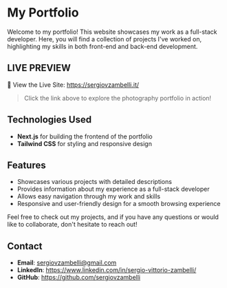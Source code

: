 
# My Portfolio

Welcome to my portfolio! This website showcases my work as a full-stack developer. Here, you will find a collection of projects I've worked on, highlighting my skills in both front-end and back-end development.

## LIVE PREVIEW  
🔗 View the Live Site: https://sergiovzambelli.it/  
> Click the link above to explore the photography portfolio in action!

## Technologies Used
- **Next.js** for building the frontend of the portfolio
- **Tailwind CSS** for styling and responsive design

## Features
- Showcases various projects with detailed descriptions
- Provides information about my experience as a full-stack developer
- Allows easy navigation through my work and skills
- Responsive and user-friendly design for a smooth browsing experience

Feel free to check out my projects, and if you have any questions or would like to collaborate, don't hesitate to reach out!

## Contact
- **Email**: sergiovzambelli@gmail.com
- **LinkedIn**: https://www.linkedin.com/in/sergio-vittorio-zambelli/
- **GitHub**: https://github.com/sergiovzambelli